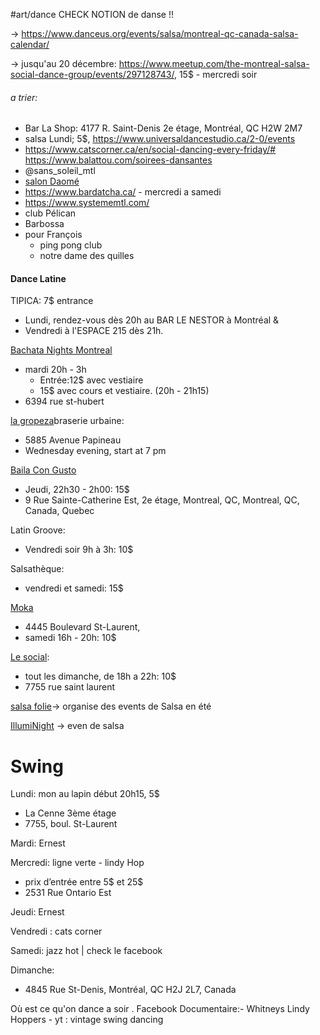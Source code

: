#art/dance 
CHECK NOTION de danse !!

-> https://www.danceus.org/events/salsa/montreal-qc-canada-salsa-calendar/

-> jusqu'au 20 décembre: https://www.meetup.com/the-montreal-salsa-social-dance-group/events/297128743/, 15$ - mercredi soir


###### a trier: 
- Bar La Shop: 4177 R. Saint-Denis 2e étage, Montréal, QC H2W 2M7
- salsa Lundi; 5$, https://www.universaldancestudio.ca/2-0/events
- https://www.catscorner.ca/en/social-dancing-every-friday/#
https://www.balattou.com/soirees-dansantes
- @sans_soleil_mtl
- [salon Daomé](https://www.facebook.com/groups/21180608628/?locale=fr_CA)
- https://www.bardatcha.ca/ - mercredi a samedi
- https://www.systememtl.com/
- club Pélican
- Barbossa
- pour François
	- ping pong club 
	- notre dame des quilles
#### Dance Latine

TIPICA: 7$ entrance
-  Lundi, rendez-vous dès 20h au BAR LE NESTOR à Montréal & 
- Vendredi à l'ESPACE 215 dès 21h.


[Bachata Nights Montreal](https://www.facebook.com/bachatanightsmtl/)
- mardi 20h - 3h
	- Entrée:12$ avec vestiaire 
	- 15$ avec cours et vestiaire. (20h - 21h15)
- 6394 rue st-hubert

[la gropeza](https://www.grozepa.ca/?lang=en)braserie urbaine:
- 5885 Avenue Papineau
- Wednesday evening, start at 7 pm 

[Baila Con Gusto](https://www.facebook.com/bailacongusto/)
- Jeudi, 22h30 - 2h00: 15$
- 9 Rue Sainte-Catherine Est, 2e étage, Montreal, QC, Montreal, QC, Canada, Quebec

Latin Groove: 
- Vendredi soir 9h à 3h: 10$

Salsathèque: 
- vendredi et samedi: 15$

[Moka](https://www.facebook.com/mokasocials/)
- 4445 Boulevard St-Laurent,
- samedi 16h - 20h: 10$

[Le social](https://www.facebook.com/LeSocialSalsa): 
- tout les dimanche, de 18h a 22h: 10$
- 7755 rue saint laurent


[salsa folie](https://www.facebook.com/Salsafolie/)-> organise des events de Salsa en été

[IllumiNight](https://www.facebook.com/illuminights/) -> even de salsa


# Swing
Lundi: mon au lapin début 20h15, 5$

- La Cenne 3ème étage
- 7755, boul. St-Laurent

Mardi: Ernest

Mercredi: ligne verte - lindy Hop

- prix d’entrée entre 5$ et 25$
- 2531 Rue Ontario Est

Jeudi: Ernest

Vendredi : cats corner

Samedi: jazz hot | check le facebook

Dimanche:

- 4845 Rue St-Denis, Montréal, QC H2J 2L7, Canada

Où est ce qu'on dance a soir . Facebook Documentaire:- Whitneys Lindy Hoppers - yt : vintage swing dancing